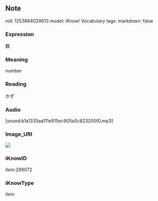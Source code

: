## Note
nid: 1253684029613
model: iKnow! Vocabulary
tags: 
markdown: false

### Expression
数

### Meaning
number

### Reading
かず

### Audio
[sound:b1a1335aa111e915ec905a5c823200f0.mp3]

### Image_URI
<img src="339f5ba7641ce97c8f8ef9ada58cfc45.jpg">

### iKnowID
item:299072

### iKnowType
item
